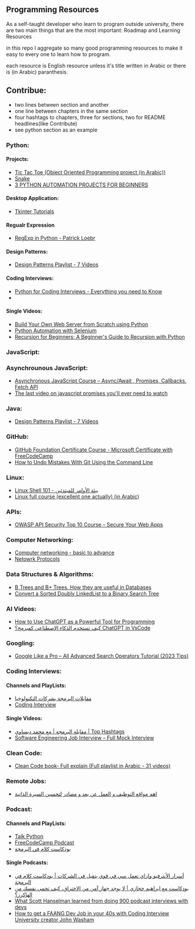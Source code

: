 ## Programming Resources

As a self-taught developer who learn to program outside university, there are
two main things that are the most important: Roadmap and Learning Resources

in this repo I aggregate so many good programming resources to make it easy to 
every one to learn how to program.

each resource is English resource unless it's title written in Arabic or there is
(in Arabic) paranthesis.

## Contribue:
- two lines between section and another
- one line between chapters in the same section
- four hashtags to chapters, three for sections, two for README headlines(like Contribute)
- see python section as an example


### Python:

#### Projects:
- [Tic Tac Toe (Object Oriented Programming project (in Arabic))](https://www.youtube.com/watch?v=GCYYkOSKj80&list=WL&index=97)
- [Snake](https://www.youtube.com/watch?v=--nsd2ZeYvs&list=WL&index=92)
- [3 PYTHON AUTOMATION PROJECTS FOR BEGINNERS](https://www.youtube.com/watch?v=vEQ8CXFWLZU&list=WL&index=138)

#### Desktop Application:
- [Tkinter Tutorials](https://www.youtube.com/playlist?list=PL-osiE80TeTsllUYGWPRStXSSKwonuvei)

#### Regualr Expression
- [RegExp in Python - Patrick Loebr](https://www.youtube.com/watch?v=AEE9ecgLgdQ&list=WL&index=141&t=11s)

#### Design Patterns:
- [Design Patterns Playlist - 7 Videos](https://www.youtube.com/playlist?list=PLlNZpkgIOuFVRsL2Gq05hCxgt1OyIFtTZ)

#### Coding Interviews:
- [Python for Coding Interviews - Everything you need to Know](https://www.youtube.com/watch?v=0K_eZGS5NsU&list=WL&index=28&t=2s)
- 

#### Single Videos:
- [Build Your Own Web Server from Scratch using Python](https://www.youtube.com/watch?v=Hncp0mPfUvk&list=WL&index=27&t=1312s)
- [Python Automation with Selenium](https://www.youtube.com/watch?v=jNoTEiI2cVU&list=WL&index=44)
- [Recursion for Beginners: A Beginner's Guide to Recursion with Python](https://www.youtube.com/watch?v=AfBqVVKg4GE&list=WL&index=103)


### JavaScript:

### Asynchrounous JavaScript:
- [Asynchronous JavaScript Course – Async/Await , Promises, Callbacks, Fetch API](https://www.youtube.com/watch?v=OFpqvaJ3QYg&list=WL&index=32)
- [The last video on javascript promises you'll ever need to watch](https://www.youtube.com/watch?v=52JDIMoTTzI&list=WL&index=90)


### Java:
- [Design Patterns Playlist - 7 Videos](https://www.youtube.com/playlist?list=PLlNZpkgIOuFVRsL2Gq05hCxgt1OyIFtTZ) 


### GitHub:
- [GitHub Foundation Certificate Course - Microsoft Certificate with FreeCodeCamp](https://www.youtube.com/watch?v=Jdc0i7RcBv8&list=WL&index=100&t=9s&pp=gAQBiAQB)
- [How to Undo Mistakes With Git Using the Command Line](https://www.youtube.com/watch?v=lX9hsdsAeTk&list=WL&index=66)


### Linux:
- [Linux Shell 101 - بيئة الأوامر للمبتدئين](https://www.youtube.com/watch?v=ASpF00mpFXw&list=WL&index=16)
- [Linux full course (excellent one actually) (in Arabic)](https://www.youtube.com/watch?v=gojeTqXdBH0&list=WL&index=18&t=1792s)


### APIs:
- [OWASP API Security Top 10 Course – Secure Your Web Apps](https://www.youtube.com/watch?v=YYe0FdfdgDU&list=WL&index=87)


### Computer Networking:
- [Computer networking - basic to advance](https://www.youtube.com/watch?v=0PbTi_Prpgs&list=WL&index=96&t=1s&pp=gAQBiAQB)
- [Netowrk Protocols](https://www.youtube.com/watch?v=5G4CiHr97Lw&list=WL&index=116&t=71s)


### Data Structures & Algorithms:
- [B Trees and B+ Trees. How they are useful in Databases](https://www.youtube.com/watch?v=aZjYr87r1b8&list=WL&index=124)
- [Convert a Sorted Doubly LinkedList to a Binary Search Tree](https://www.youtube.com/watch?v=aRbYMAxK6s4&list=WL&index=133)


### AI Videos:
- [How to Use ChatGPT as a Powerful Tool for Programming](https://www.youtube.com/watch?v=jRAAaDll34Q&list=WL&index=129)
- [كيف تستخدم الذكاء الاصطناعي كمبرمج؟ ChatGPT in VsCode](https://www.youtube.com/watch?v=qH-wuvdF69w&list=WL&index=128&t=229s)


### Googling:
- [Google Like a Pro – All Advanced Search Operators Tutorial (2023 Tips)](https://www.youtube.com/watch?v=BRiNw490Eq0&list=WL&index=78)


### Coding Interviews:

#### Channels and PlayLists:
- [مقابلات البرمجة بشركات التكنولوجيا](https://www.youtube.com/playlist?list=PLhzMa4IMmEUsNQBhUz_C20Y_jbUXR0jT1)
- [Coding Interview](https://www.youtube.com/playlist?list=PLWKjhJtqVAblv09G3sFgRMSeR0jnKQmJ9)

#### Single Videos:
- [مقابلة البرمجة | مع محمد دبساوي | Top Hashtags](https://www.youtube.com/watch?v=ubKK8DGyn5M&list=WL&index=9)
- [Software Engineering Job Interview – Full Mock Interview](https://www.youtube.com/watch?v=1qw5ITr3k9E&list=WL&index=79)


### Clean Code:
- [Clean Code book- Full explain (Full playlist in Arabic - 31 videos)](https://www.youtube.com/playlist?list=PLt5zOdAXo16ARWYOyAzT2zy1qlTbL01q_)


### Remote Jobs:
- [اهم مواقع التوظيف و العمل عن بعد و مصادر لتحسين السيرة الذاتية](https://www.youtube.com/watch?v=FBhWOP0E3gc&list=WL&index=92&t=198s)


### Podcast:

#### Channels and PlayLists:
- [Talk Python](https://www.youtube.com/@talkpython)
- [FreeCodeCamp Podcast](https://www.youtube.com/playlist?list=PLWKjhJtqVAbm04DK8TSUCRheRjW2P9TR7)
- [بودكاست كلام في البرمجة](https://www.youtube.com/playlist?list=PL8q8h6vqfkSUBH_JiV5-2fPmHuSIDABdW)

#### Single Podcasts:
- [أسرار الأنترفيو وازاي تعمل سي في قوي يتقبل في الشركات | بودكاست كلام في البرمجة](https://www.youtube.com/watch?v=oW8ohnt_sQM&list=WL&index=19)
- [بودكاست مع ابراهيم حجازي | لا يوجد جهاز آمن من الاختراق، كيف تحمي نفسك من الهاكرز؟](https://www.youtube.com/watch?v=RTP3wGflIOw&list=WL&index=146&t=1s)
- [What Scott Hanselman learned from doing 900 podcast interviews with devs](https://www.youtube.com/watch?v=7K6bCewZzJU&list=WL&index=38)
- [How to get a FAANG Dev Job in your 40s with Coding Interview University creator John Washam](https://www.youtube.com/watch?v=B-QBZrkD06U&list=WL&index=20&t=13s)


### 